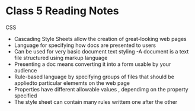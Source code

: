 # Class 5 Reading Notes

CSS

- Cascading Style Sheets allow the creation of great-looking web pages
- Language for specifying how docs are presented to users
- Can be used for very basic document text styling
-A document is a text file structured using markup language
- Presenting a doc means converting it into a form usable by your audience
- Rule-based language by specifying groups of files that should be appliedto particular elememts on the web page
- Properties have different allowable values , dependimg on the property specified
- The style sheet can contain many rules writtem one after the other
